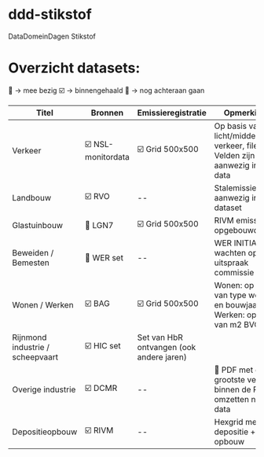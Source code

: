 # ddd-stikstof
DataDomeinDagen Stikstof

# Overzicht datasets:

:radio_button: -> mee bezig
:ballot_box_with_check: -> binnengehaald
:large_orange_diamond: -> nog achteraan gaan

| Titel         | Bronnen       | Emissieregistratie | Opmerkingen |
| ------------- | ------------- | ------------- | ------------- |
| Verkeer  | :ballot_box_with_check: NSL-monitordata | :ballot_box_with_check: Grid 500x500  | Op basis van licht/midden/zwaar verkeer, files etc. Velden zijn aanwezig in NSL data  |
| Landbouw | :ballot_box_with_check: RVO  | --  | Stalemissies e.d. aanwezig in RVO dataset  |
| Glastuinbouw | :large_orange_diamond: LGN7  | :ballot_box_with_check: Grid 500x500  | RIVM emissies opgebouwd  |
| Beweiden / Bemesten | :radio_button: WER set  | --  | WER INITIATOR, wachten op uitspraak commissie   |
| Wonen / Werken | :ballot_box_with_check: BAG  | :ballot_box_with_check: Grid 500x500 | Wonen: op basis van type woning en bouwjaar. Werken: op basis van m2 BVO  |
| Rijnmond industrie / scheepvaart | :ballot_box_with_check: HIC set   | Set van HbR ontvangen (ook andere jaren)  |
| Overige industrie| :ballot_box_with_check: DCMR  | --  | :large_orange_diamond: PDF met de grootste vervuilers binnen de PZH, omzetten naar data |
| Depositieopbouw | :ballot_box_with_check: RIVM  | --  | Hexgrid met totale depositie + opbouw |
